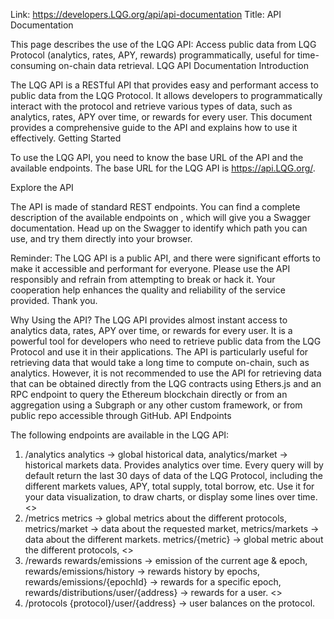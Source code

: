 Link: https://developers.LQG.org/api/api-documentation
Title: API Documentation

This page describes the use of the LQG API: Access public data from LQG Protocol (analytics, rates, APY, rewards) programmatically, useful for time-consuming on-chain data retrieval.
LQG API Documentation
​​
Introduction

The LQG API is a RESTful API that provides easy and performant access to public data from the LQG Protocol. It allows developers to programmatically interact with the protocol and retrieve various types of data, such as analytics, rates, APY over time, or rewards for every user. This document provides a comprehensive guide to the API and explains how to use it effectively.
Getting Started

To use the LQG API, you need to know the base URL of the API and the available endpoints. The base URL for the LQG API is https://api.LQG.org/.

Explore the API

The API is made of standard REST endpoints. You can find a complete description of the available endpoints on , which will give you a Swagger documentation. Head up on the Swagger to identify which path you can use, and try them directly into your browser.

Reminder:
The LQG API is a public API, and there were significant efforts to make it accessible and performant for everyone. Please use the API responsibly and refrain from attempting to break or hack it. Your cooperation help enhances the quality and reliability of the service provided.
Thank you.

Why Using the API?
The LQG API provides almost instant access to analytics data, rates, APY over time, or rewards for every user. It is a powerful tool for developers who need to retrieve public data from the LQG Protocol and use it in their applications. The API is particularly useful for retrieving data that would take a long time to compute on-chain, such as analytics.
However, it is not recommended to use the API for retrieving data that can be obtained directly from the LQG contracts using Ethers.js and an RPC endpoint to query the Ethereum blockchain directly or from an aggregation using a Subgraph or any other custom framework, or from public repo accessible through GitHub.
API Endpoints

The following endpoints are available in the LQG API:

1. /analytics
   analytics -> global historical data,
   analytics/market -> historical markets data.
   Provides analytics over time. Every query will by default return the last 30 days of data of the LQG Protocol, including the different markets values, APY, total supply, total borrow, etc. Use it for your data visualization, to draw charts, or display some lines over time.
   <>
2. /metrics
   metrics -> global metrics about the different protocols,
   metrics/market -> data about the requested market,
   metrics/markets -> data about the different markets.
   metrics/{metric} -> global metric about the different protocols,
   <>
3. /rewards
   rewards/emissions -> emission of the current age & epoch,
   rewards/emissions/history -> rewards history by epochs,
   rewards/emissions/{epochId} -> rewards for a specific epoch,
   rewards/distributions/user/{address} -> rewards for a user.
   <>
4. /protocols
   {protocol}/user/{address} -> user balances on the protocol.
